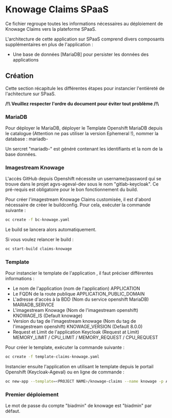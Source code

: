 # Knowage Claims SPaaS

Ce fichier regroupe toutes les informations nécessaires au déploiement de Knowage Claims vers la plateforme SPaaS.

L'architecture de cette application sur SPaaS comprend divers composants supplémentaires en plus de l'application :
- Une base de données [MariaDB] pour persister les données des applications

## Création

Cette section récapitule les différentes étapes pour instancier l'entièreté de l'achitecture sur SPaaS.

**/!\ Veuillez respecter l'ordre du document pour éviter tout problème /!\\**

### MariaDB

Pour déployer le MariaDB, déployer le Template Openshift MariaDB depuis le catalogue (Attention ne pas utiliser la version Ephemeral !), nommer la database : mariadb-<client>

Un sercret "mariadb-<client>" est généré contenant les identifiants et la nom de la base données.

### Imagestream Knowage

L'accès GitHub depuis Openshift nécessite un username/password qui se trouve dans le projet agvs-ageval-dev sous le nom "gitlab-keycloak". Ce pré-requis est obligatoire pour le bon fonctionnement du build.

Pour créer l'imagestream Knowage Claims customisée, il est d'abord nécessaire de créer le buildconfig. Pour cela, exécuter la commande suivante :
``` bash
oc create -f bc-knowage.yaml
```

Le build se lancera alors automatiquement.

Si vous voulez relancer le build :
``` bash
oc start-build claims-knowage
```

### Template

Pour instancier le template de l'application , il faut préciser différentes informations :
- Le nom de l'application (nom de l'application) APPLICATION
- Le FQDN de la route publique APPLICATION_PUBLIC_DOMAIN
- L'adresse d'accès à la BDD (Nom du service openshift MariaDB) MARIADB_SERVICE
- L'imagestream Knowage (Nom de l'imagestream openshift) KNOWAGE_IS (Default knowage)
- Version du tag de l'imagestream knowage (Nom du tag de l'imagestream openshift) KNOWAGE_VERSION (Default 8.0.0)
- Request et Limit de l'application Keycloak (Request at Limit) MEMORY_LIMIT / CPU_LIMIT / MEMORY_REQUEST / CPU_REQUEST

Pour créer le template, exécuter la commande suivante :
``` bash
oc create -f template-claims-knowage.yaml
```

Instancier ensuite l'application en utilisant le template depuis le portail Openshift (Keycloak-Ageval) ou en ligne de commande :
``` bash
oc new-app --template=<PROJECT NAME>/knowage-claims --name knowage -p APPLICATION=<APPLICATION NAME> -p MARIADB_SERVICE=<MARIADB SERVICE NAME> -p APPLICATION_PUBLIC_DOMAIN=<ROUTE NAME>
```

### Premier déploiement

Le mot de passe du compte "biadmin" de knowage est "biadmin" par défaut.